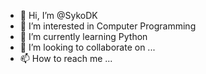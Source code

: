 - 👋 Hi, I’m @SykoDK
- 👀 I’m interested in Computer Programming
- 🌱 I’m currently learning Python
- 💞️ I’m looking to collaborate on ...
- 📫 How to reach me ...

<!---
SykoDK/SykoDK is a ✨ special ✨ repository because its `README.md` (this file) appears on your GitHub profile.
You can click the Preview link to take a look at your changes.
--->
